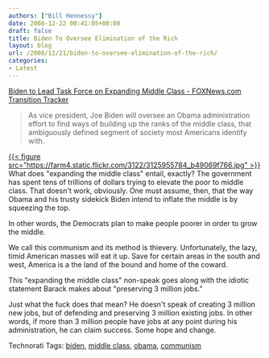 ```yaml
---
authors: ["Bill Hennessy"]
date: 2008-12-22 00:41:05+00:00
draft: false
title: Biden To Oversee Elimination of the Rich
layout: blog
url: /2008/12/21/biden-to-oversee-elimination-of-the-rich/
categories:
- Latest
---
```


[Biden to Lead Task Force on Expanding Middle Class - FOXNews.com Transition Tracker](https://www.foxnews.com/politics/2008/12/21/biden-lead-task-force-expanding-middle-class/)  


> As vice president, Joe Biden will oversee an Obama administration effort to find ways of building up the ranks of the middle class, that ambiguously defined segment of society most Americans identify with.  


[{{< figure src="https://farm4.static.flickr.com/3122/3125955784_b49069f766.jpg" >}}
](https://www.flickr.com/photos/15056253@N00/3125955784)  
What does "expanding the middle class" entail, exactly? The government has spent tens of trillions of dollars trying to elevate the poor to middle class. That doesn't work, obviously. One must assume, then, that the way Obama and his trusty sidekick Biden intend to inflate the middle is by squeezing the top.   
  
In other words, the Democrats plan to make people poorer in order to grow the middle.   
  
We call this communism and its method is thievery. Unfortunately, the lazy, timid American masses will eat it up. Save for certain areas in the south and west, America is a the land of the bound and home of the coward.   
  
This "expanding the middle class" non-speak goes along with the idiotic statement Barack makes about "preserving 3 million jobs."   
  
Just what the fuck does that mean? He doesn't speak of creating 3 million new jobs, but of defending and preserving 3 million existing jobs. In other words, if more than 3 million people have jobs at any point during his administration, he can claim success. Some hope and change.   
  
  
Technorati Tags: [biden](https://technorati.com/tag/biden), [middle class](https://technorati.com/tag/middle%20class), [obama](https://technorati.com/tag/obama), [communism](https://technorati.com/tag/communism)
